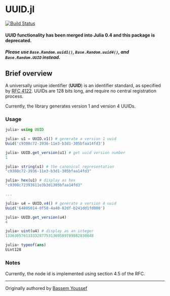 # UUID.jl
[![Build Status](https://travis-ci.org/forio/UUID.jl.png?branch=master)](https://travis-ci.org/forio/UUID.jl)

#### UUID functionality has been merged into Julia 0.4 and this package is deprecated.
##### Please use `Base.Random.uuid1()`, `Base.Random.uuid4()`, and `Base.Random.UUID` instead.

## Brief overview

A universally unique identifier (**UUID**) is an identifier standard, as specified by [RFC 4122](http://www.ietf.org/rfc/rfc4122.txt). UUIDs are 128 bits long, and require no central registration process.

Currently, the library generates version 1 and version 4 UUIDs.

### Usage

```julia
julia> using UUID

julia> u1 = UUID.v1() # generate a version 1 uuid
Uuid('c9308c72-3936-11e3-b3d1-305bfaa14fd3')

julia> UUID.get_version(u1) # get uuid version number
1

julia> string(u1) # the canonical representation
"c9308c72-3936-11e3-b3d1-305bfaa14fd3"

julia> hex(u1) # display as hex
"c9308c72393611e3b3d1305bfaa14fd3"

...

julia> u4 = UUID.v4() # generate a version 4 uuid
Uuid('64885014-0f58-4a40-82df-b241dd1fd000')

julia> UUID.get_version(u4)
4

julia> uint(u4) # display as an integer
133630576133332877531369589789882830848

julia> typeof(ans)
Uint128
```

### Notes
Currently, the node id is implemented using section 4.5 of the RFC.

-------

Originally authored by [Bassem Youssef](https://github.com/bass3m)
